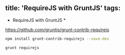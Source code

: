 title: 'RequireJS with GruntJS'
tags:
---

* RequireJS with GruntJS *

https://github.com/gruntjs/grunt-contrib-requirejs

```sh
npm install grunt-contrib-requirejs --save-dev
```

```sh
grunt requirejs
```